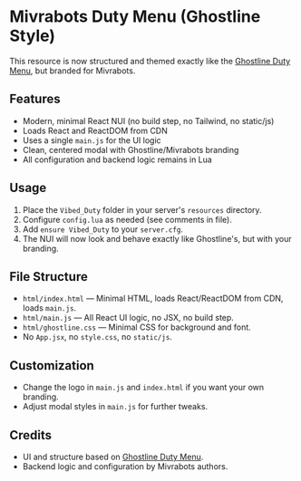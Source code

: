 # Mivrabots Duty Menu (Ghostline Style)

This resource is now structured and themed exactly like the [Ghostline Duty Menu](https://github.com/Ghostline-Network/Ghostline-Duty-Menu), but branded for Mivrabots.

## Features
- Modern, minimal React NUI (no build step, no Tailwind, no static/js)
- Loads React and ReactDOM from CDN
- Uses a single `main.js` for the UI logic
- Clean, centered modal with Ghostline/Mivrabots branding
- All configuration and backend logic remains in Lua

## Usage
1. Place the `Vibed_Duty` folder in your server's `resources` directory.
2. Configure `config.lua` as needed (see comments in file).
3. Add `ensure Vibed_Duty` to your `server.cfg`.
4. The NUI will now look and behave exactly like Ghostline's, but with your branding.

## File Structure
- `html/index.html` — Minimal HTML, loads React/ReactDOM from CDN, loads `main.js`.
- `html/main.js` — All React UI logic, no JSX, no build step.
- `html/ghostline.css` — Minimal CSS for background and font.
- No `App.jsx`, no `style.css`, no `static/js`.

## Customization
- Change the logo in `main.js` and `index.html` if you want your own branding.
- Adjust modal styles in `main.js` for further tweaks.

## Credits
- UI and structure based on [Ghostline Duty Menu](https://github.com/Ghostline-Network/Ghostline-Duty-Menu).
- Backend logic and configuration by Mivrabots authors.
